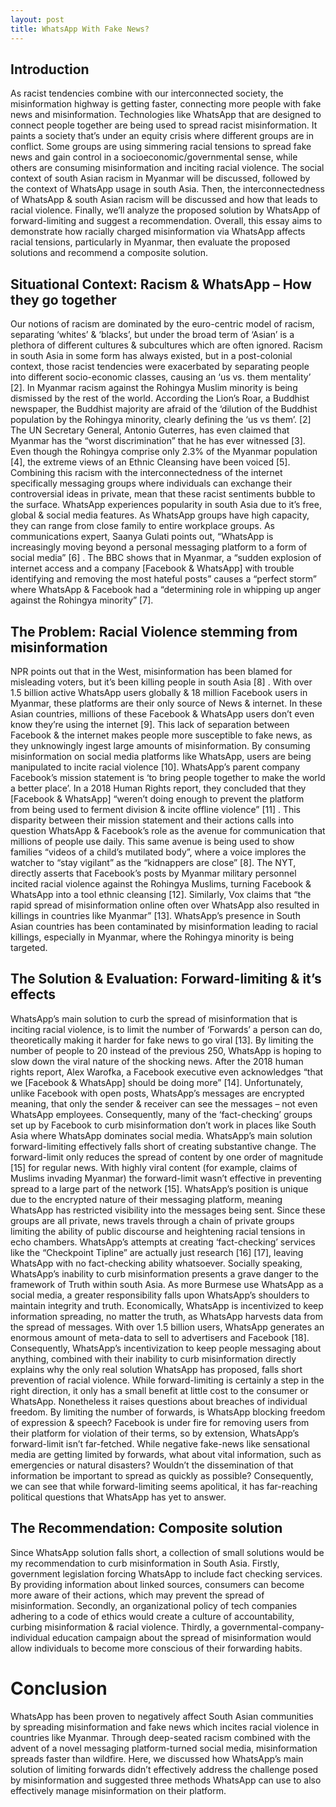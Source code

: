 ```yaml
---
layout: post
title: WhatsApp With Fake News?
---
```


## Introduction
As racist tendencies combine with our interconnected society, the misinformation highway is getting faster, connecting more people with fake news and misinformation. Technologies like WhatsApp that are designed to connect people together are being used to spread racist misinformation. It paints a society that’s under an equity crisis where different groups are in conflict. Some groups are using simmering racial tensions to spread fake news and gain control in a socioeconomic/governmental sense, while others are consuming misinformation and inciting racial violence. The social context of south Asian racism in Myanmar will be discussed, followed by the context of WhatsApp usage in south Asia. Then, the interconnectedness of WhatsApp & south Asian racism will be discussed and how that leads to racial violence. Finally, we’ll analyze the proposed solution by WhatsApp of forward-limiting and suggest a recommendation. Overall, this essay aims to demonstrate how racially charged misinformation via WhatsApp affects racial tensions, particularly in Myanmar, then evaluate the proposed solutions and recommend a composite solution.

## Situational Context: Racism & WhatsApp – How they go together
Our notions of racism are dominated by the euro-centric model of racism, separating ‘whites’ & ‘blacks’, but under the broad term of ‘Asian’ is a plethora of different cultures & subcultures which are often ignored. Racism in south Asia in some form has always existed, but in a post-colonial context, those racist tendencies were exacerbated by separating people into different socio-economic classes, causing an ‘us vs. them mentality’ [2]. In Myanmar racism against the Rohingya Muslim minority is being dismissed by the rest of the world. According the Lion’s Roar, a Buddhist newspaper, the Buddhist majority are afraid of the ‘dilution of the Buddhist population by the Rohingya minority, clearly defining the ‘us vs them’. [2] The UN Secretary General, Antonio Guterres, has even claimed that Myanmar has the “worst discrimination” that he has ever witnessed [3]. Even though the Rohingya comprise only 2.3% of the Myanmar population [4], the extreme views of an Ethnic Cleansing have been voiced [5]. Combining this racism with the interconnectedness of the internet specifically messaging groups where individuals can exchange their controversial ideas in private, mean that these racist sentiments bubble to the surface. WhatsApp experiences popularity in south Asia due to it’s free, global & social media features. As WhatsApp groups have high capacity, they can range from close family to entire workplace groups. As communications expert, Saanya Gulati points out, “WhatsApp is increasingly moving beyond a personal messaging platform to a form of social media” [6] . The BBC shows that in Myanmar, a “sudden explosion of internet access and a company [Facebook & WhatsApp] with trouble identifying and removing the most hateful posts” causes a “perfect storm” where WhatsApp & Facebook had a “determining role in whipping up anger against the Rohingya minority” [7].

## The Problem: Racial Violence stemming from misinformation
NPR points out that in the West, misinformation has been blamed for misleading voters, but it’s been killing people in south Asia [8] . With over 1.5 billion active WhatsApp users globally & 18 million Facebook users in Myanmar, these platforms are their only source of News & internet. In these Asian countries, millions of these Facebook & WhatsApp users don’t even know they’re using the internet [9]. This lack of separation between Facebook & the internet makes people more susceptible to fake news, as they unknowingly ingest large amounts of misinformation. By consuming misinformation on social media platforms like WhatsApp, users are being manipulated to incite racial violence [10]. WhatsApp’s parent company Facebook’s mission statement is ‘to bring people together to make the world a better place’. In a 2018 Human Rights report, they concluded that they [Facebook & WhatsApp] “weren’t doing enough to prevent the platform from being used to ferment division & incite offline violence” [11] . This disparity between their mission statement and their actions calls into question WhatsApp & Facebook’s role as the avenue for communication that millions of people use daily. This same avenue is being used to show families “videos of a child’s mutilated body”, where a voice implores the watcher to “stay vigilant” as the “kidnappers are close” [8]. The NYT, directly asserts that Facebook’s posts by Myanmar military personnel incited racial violence against the Rohingya Muslims, turning Facebook & WhatsApp into a tool ethnic cleansing [12]. Similarly, Vox claims that “the rapid spread of misinformation online often over WhatsApp also resulted in killings in countries like Myanmar” [13]. WhatsApp’s presence in South Asian countries has been contaminated by misinformation leading to racial killings, especially in Myanmar, where the Rohingya minority is being targeted.


## The Solution & Evaluation: Forward-limiting & it’s effects
WhatsApp’s main solution to curb the spread of misinformation that is inciting racial violence, is to limit the number of ‘Forwards’ a person can do, theoretically making it harder for fake news to go viral [13]. By limiting the number of people to 20 instead of the previous 250, WhatsApp is hoping to slow down the viral nature of the shocking news. After the 2018 human rights report, Alex Warofka, a Facebook executive even acknowledges “that we [Facebook & WhatsApp] should be doing more” [14]. Unfortunately, unlike Facebook with open posts, WhatsApp’s messages are encrypted meaning, that only the sender & receiver can see the messages – not even WhatsApp employees. Consequently, many of the ‘fact-checking’ groups set up by Facebook to curb misinformation don’t work in places like South Asia where WhatsApp dominates social media. WhatsApp’s main solution forward-limiting effectively falls short of creating substantive change. The forward-limit only reduces the spread of content by one order of magnitude [15] for regular news. With highly viral content (for example, claims of Muslims invading Myanmar) the forward-limit wasn’t effective in preventing spread to a large part of the network [15]. WhatsApp’s position is unique due to the encrypted nature of their messaging platform, meaning WhatsApp has restricted visibility into the messages being sent. Since these groups are all private, news travels through a chain of private groups limiting the ability of public discourse and heightening racial tensions in echo chambers. WhatsApp’s attempts at creating ‘fact-checking’ services like the “Checkpoint Tipline” are actually just research [16] [17], leaving WhatsApp with no fact-checking ability whatsoever. Socially speaking, WhatsApp’s inability to curb misinformation presents a grave danger to the framework of Truth within south Asia. As more Burmese use WhatsApp as a social media, a greater responsibility falls upon WhatsApp’s shoulders to maintain integrity and truth. Economically, WhatsApp is incentivized to keep information spreading, no matter the truth, as WhatsApp harvests data from the spread of messages. With over 1.5 billion users, WhatsApp generates an enormous amount of meta-data to sell to advertisers and Facebook [18]. Consequently, WhatsApp’s incentivization to keep people messaging about anything, combined with their inability to curb misinformation directly explains why the only real solution WhatsApp has proposed, falls short prevention of racial violence. While forward-limiting is certainly a step in the right direction, it only has a small benefit at little cost to the consumer or WhatsApp. Nonetheless it raises questions about breaches of individual freedom. By limiting the number of forwards, is WhatsApp blocking freedom of expression & speech? Facebook is under fire for removing users from their platform for violation of their terms, so by extension, WhatsApp’s forward-limit isn’t far-fetched. While negative fake-news like sensational media are getting limited by forwards, what about vital information, such as emergencies or natural disasters? Wouldn’t the dissemination of that information be important to spread as quickly as possible? Consequently, we can see that while forward-limiting seems apolitical, it has far-reaching political questions that WhatsApp has yet to answer.


## The Recommendation: Composite solution
Since WhatsApp solution falls short, a collection of small solutions would be my recommendation to curb misinformation in South Asia. Firstly, government legislation forcing WhatsApp to include fact checking services. By providing information about linked sources, consumers can become more aware of their actions, which may prevent the spread of misinformation. Secondly, an organizational policy of tech companies adhering to a code of ethics would create a culture of accountability, curbing misinformation & racial violence. Thirdly, a governmental-company-individual education campaign about the spread of misinformation would allow individuals to become more conscious of their forwarding habits.


# Conclusion

WhatsApp has been proven to negatively affect South Asian communities by spreading misinformation and fake news which incites racial violence in countries like Myanmar. Through deep-seated racism combined with the advent of a novel messaging platform-turned social media, misinformation spreads faster than wildfire. Here, we discussed how WhatsApp’s main solution of limiting forwards didn’t effectively address the challenge posed by misinformation and suggested three methods WhatsApp can use to also effectively manage misinformation on their platform.



